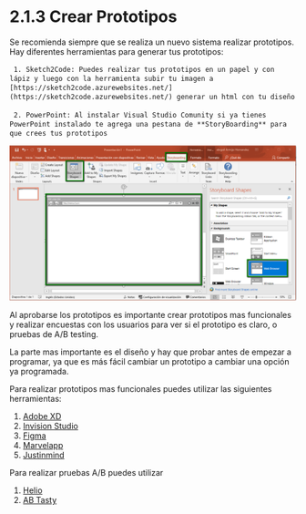 # 2.1.3 Crear Prototipos

Se recomienda siempre que se realiza un nuevo sistema realizar prototipos. Hay diferentes herramientas para generar tus prototipos:

     1. Sketch2Code: Puedes realizar tus prototipos en un papel y con lápiz y luego con la herramienta subir tu imagen a [https://sketch2code.azurewebsites.net/](https://sketch2code.azurewebsites.net/) generar un html con tu diseño

     2. PowerPoint: Al instalar Visual Studio Comunity si ya tienes PowerPoint instalado te agrega una pestana de **StoryBoarding** para que crees tus prototipos

![Figura 2.1.3.1 Como crear prototipos con Powerpoint](../../.gitbook/assets/powerpoint.png)

Al aprobarse los prototipos es importante crear prototipos mas funcionales y realizar encuestas con los usuarios para ver si el prototipo es claro, o pruebas de A/B testing. 

La parte mas importante es el diseño y hay que probar antes de empezar a programar, ya que es más fácil cambiar un prototipo a cambiar una opción ya programada.

Para realizar prototipos mas funcionales puedes utilizar las siguientes herramientas:

1. [Adobe XD](https://www.adobe.com/products/xd/features.html)
2. [Invision Studio](https://www.invisionapp.com/studio)
3. [Figma](https://www.figma.com)
4. [Marvelapp](https://marvelapp.com/)
5. [Justinmind](https://www.justinmind.com/)

Para realizar pruebas A/B puedes utilizar

1. [Helio](https://helio.app)
2. [AB Tasty](https://www.abtasty.com/es/solucion-ab-testing/)

### 

